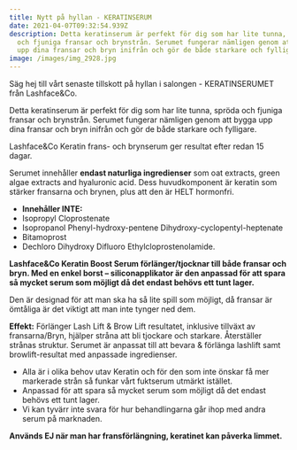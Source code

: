 ```yaml
---
title: Nytt på hyllan - KERATINSERUM
date: 2021-04-07T09:32:54.939Z
description: Detta keratinserum är perfekt för dig som har lite tunna, spröda
  och fjuniga fransar och brynstrån. Serumet fungerar nämligen genom att bygga
  upp dina fransar och bryn inifrån och gör de både starkare och fylligare.
image: /images/img_2928.jpg
---
```

Säg hej till vårt senaste tillskott på hyllan i salongen - KERATINSERUMET från Lashface&Co.

Detta keratinserum är perfekt för dig som har lite tunna, spröda och fjuniga fransar och brynstrån. Serumet fungerar nämligen genom att bygga upp dina fransar och bryn inifrån och gör de både starkare och fylligare. 



Lashface&Co Keratin frans- och brynserum ger resultat efter redan 15 dagar.

Serumet innehåller **endast naturliga ingredienser** som oat extracts, green algae extracts and hyaluronic acid.  Dess huvudkomponent är keratin som stärker fransarna och brynen, plus att den är HELT hormonfri.

* **Innehåller INTE:**
* Isopropyl Cloprostenate
* Isopropanol Phenyl-hydroxy-pentene Dihydroxy-cyclopentyl-heptenate
* Bitamoprost
* Dechloro Dihydroxy Difluoro Ethylcloprostenolamide.

**Lashface&Co Keratin Boost Serum förlänger/tjocknar till både fransar och bryn. Med en enkel borst – siliconapplikator är den anpassad för att spara så mycket serum som möjligt då det endast behövs ett tunt lager.**

Den är designad för att man ska ha så lite spill som möjligt, då fransar är ömtåliga är det viktigt att man inte tynger ned dem. 

**Effekt:** Förlänger Lash Lift & Brow Lift resultatet, inklusive tillväxt av fransarna/Bryn, hjälper stråna att bli tjockare och starkare. Återställer strånas struktur. Serumet är anpassat till att bevara & förlänga lashlift samt browlift-resultat med anpassade ingredienser.

* Alla är i olika behov utav Keratin och för den som inte önskar få mer markerade strån så funkar vårt fuktserum utmärkt istället.
* Anpassad för att spara så mycket serum som möjligt då det endast behövs ett tunt lager.
* Vi kan tyvärr inte svara för hur behandlingarna går ihop med andra serum på marknaden.

**Används EJ när man har fransförlängning, keratinet kan påverka limmet.**